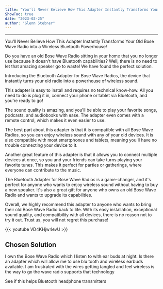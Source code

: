 ```yaml
---
title: "You'll Never Believe How This Adapter Instantly Transforms Your Old Bose Wave Radio into a Wireless Bluetooth Powerhouse!"
ShowToc: true 
date: "2023-02-25"
author: "Glenn Stebner"
---
```

*****
You'll Never Believe How This Adapter Instantly Transforms Your Old Bose Wave Radio into a Wireless Bluetooth Powerhouse!

Do you have an old Bose Wave Radio sitting in your home that you no longer use because it doesn't have Bluetooth capabilities? Well, there is no need to let that amazing speaker go to waste! We have found the perfect solution.

Introducing the Bluetooth Adapter for Bose Wave Radios, the device that instantly turns your old radio into a powerhouse of wireless sound.

This adapter is easy to install and requires no technical know-how. All you need to do is plug it in, connect your phone or tablet via Bluetooth, and you're ready to go!

The sound quality is amazing, and you'll be able to play your favorite songs, podcasts, and audiobooks with ease. The adapter even comes with a remote control, which makes it even easier to use.

The best part about this adapter is that it is compatible with all Bose Wave Radios, so you can enjoy wireless sound with any of your old devices. It is also compatible with most smartphones and tablets, meaning you'll have no trouble connecting your device to it.

Another great feature of this adapter is that it allows you to connect multiple devices at once, so you and your friends can take turns playing your favorite tunes. This makes it perfect for parties or gatherings, where everyone can contribute to the music.

The Bluetooth Adapter for Bose Wave Radios is a game-changer, and it's perfect for anyone who wants to enjoy wireless sound without having to buy a new speaker. It's also a great gift for anyone who owns an old Bose Wave Radio and wants to upgrade its capabilities.

Overall, we highly recommend this adapter to anyone who wants to bring their old Bose Wave Radio back to life. With its easy installation, exceptional sound quality, and compatibility with all devices, there is no reason not to try it out. Trust us, you will not regret this purchase!

{{< youtube VD4KHjw4evU >}} 



## Chosen Solution
 I own the Bose Wave Radio which I listen to with ear buds at night.  Is there an adapter which will allow me to use blu tooth and wireless earbuds available.  I am frustrated with the wires getting tangled and feel wireless is the way to go the wave radio supports that technology

 See if this helps Bluetooth headphone transmitters




